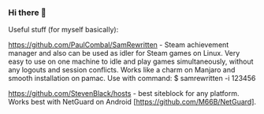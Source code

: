 ### Hi there 👋

<!--
**demutori/demutori** is a ✨ _special_ ✨ repository because its `README.md` (this file) appears on your GitHub profile.

Here are some ideas to get you started:

- 🔭 I’m currently working on ...
- 🌱 I’m currently learning ...
- 👯 I’m looking to collaborate on ...
- 🤔 I’m looking for help with ...
- 💬 Ask me about ...
- 📫 How to reach me: ...
- 😄 Pronouns: ...
- ⚡ Fun fact: ...
-->


Useful stuff (for myself basically):

https://github.com/PaulCombal/SamRewritten - Steam achievement manager and also can be used as idler for Steam games on Linux. Very easy to use on one machine to idle and play games simultaneously, without any logouts and session conflicts. Works like a charm on Manjaro and smooth installation on pamac. Use with command: 
    $ samrewritten -i 123456
    
https://github.com/StevenBlack/hosts - best siteblock for any platform. Works best with NetGuard on Android [https://github.com/M66B/NetGuard].

